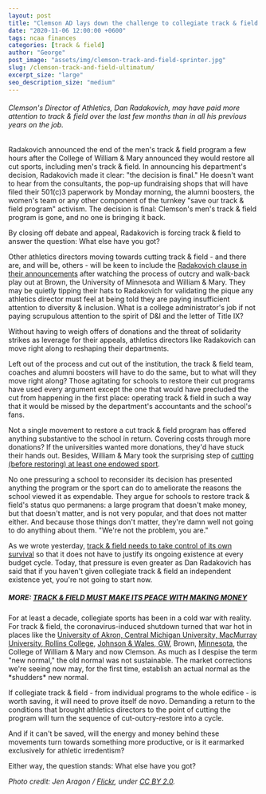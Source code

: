 ```yaml
---
layout: post
title: "Clemson AD lays down the challenge to collegiate track & field backers"
date: "2020-11-06 12:00:00 +0600"
tags: ncaa finances
categories: [track & field]
author: "George"
post_image: "assets/img/clemson-track-and-field-sprinter.jpg"
slug: /clemson-track-and-field-ultimatum/
excerpt_size: "large"
seo_description_size: "medium"
---
```


<h6>Clemson's Director of Athletics, Dan Radakovich, may have paid more attention to track & field over the last few months than in all his previous years on the job.</h6>

Radakovich announced the end of the men's track & field program a few hours after the College of William & Mary announced they would restore all cut sports, including men's track & field. In announcing his department's decision, Radakovich made it clear: "the decision is final." He doesn't want to hear from the consultants, the pop-up fundraising shops that will have filed their 501(c)3 paperwork by Monday morning, the alumni boosters, the women's team or any other component of the turnkey "save our track & field program" activism. The decision is final: Clemson's men's track & field program is gone, and no one is bringing it back.

By closing off debate and appeal, Radakovich is forcing track & field to answer the question: What else have you got?

Other athletics directors moving towards cutting track & field - and there are, and will be, others - will be keen to include the [Radakovich clause in their announcements](https://clemsontigers.com/letter-from-dan-radakovich-regarding-mens-track-and-field-and-cross-country/) after watching the process of outcry and walk-back play out at Brown, the University of Minnesota and William & Mary. They may be quietly tipping their hats to Radakovich for validating the pique any athletics director must feel at being told they are paying insufficient attention to diversity & inclusion. What is a college administrator's job if not paying scrupulous attention to the spirit of D&I and the letter of Title IX?

Without having to weigh offers of donations and the threat of solidarity strikes as leverage for their appeals, athletics directors like Radakovich can move right along to reshaping their departments.

Left out of the process and cut out of the institution, the track & field team, coaches and alumni boosters will have to do the same, but to what will they move right along? Those agitating for schools to restore their cut programs have used every argument except the one that would have precluded the cut from happening in the first place: operating track & field in such a way that it would be missed by the department's accountants and the school's fans.

Not a single movement to restore a cut track & field program has offered anything substantive to the school in return. Covering costs through more donations? If the universities wanted more donations, they'd have stuck their hands out. Besides, William & Mary took the surprising step of [cutting (before restoring) at least one endowed sport](https://nalathletics.com/blog/2020/07/12/stanford-athletics-program-cuts-endowments).

No one pressuring a school to reconsider its decision has presented anything the program or the sport can do to ameliorate the reasons the school viewed it as expendable. They argue for schools to restore track & field's status quo permanens: a large program that doesn't make money, but that doesn't matter, and is not very popular, and that does not matter either. And because those things don't matter, they're damn well not going to do anything about them. "We're not the problem, you are."

As we wrote yesterday, [track & field needs to take control of its own survival](https://nalathletics.com/blog/2020/11/05/track-and-field-make-peace-making-money) so that it does not have to justify its ongoing existence at every budget cycle. Today, that pressure is even greater as Dan Radakovich has said that if you haven't given collegiate track & field an independent existence yet, you're not going to start now.

##### MORE: [TRACK & FIELD MUST MAKE ITS PEACE WITH MAKING MONEY](https://nalathletics.com/blog/2020/11/05/track-and-field-make-peace-making-money)

For at least a decade, collegiate sports has been in a cold war with reality. For track & field, the coronavirus-induced shutdown turned that war hot in places like the [University of Akron, Central Michigan University, MacMurray University, Rollins College](https://nalathletics.com/blog/2020/06/01/collegiate-track-and-field-cuts), [Johnson & Wales, GW](https://nalathletics.com/blog/2020/08/10/more-college-track-and-field-cuts), Brown, [Minnesota](https://nalathletics.com/blog/2020/09/10/minnesota-track-field-cuts-impact-results-balance-sheets), the College of William & Mary and now Clemson. As much as I despise the term "new normal," the old normal was not sustainable. The market corrections we're seeing now may, for the first time, establish an actual normal as the \*shudders\* new normal.

If collegiate track & field - from individual programs to the whole edifice - is worth saving, it will need to prove itself de novo. Demanding a return to the conditions that brought athletics directors to the point of cutting the program will turn the sequence of cut-outcry-restore into a cycle.

And if it can't be saved, will the energy and money behind these movements turn towards something more productive, or is it earmarked exclusively for athletic irredentism?

Either way, the question stands: What else have you got?

<em>Photo credit: Jen Aragon / [Flickr](https://flic.kr/p/r7BntJ), under [CC BY 2.0](https://creativecommons.org/licenses/by/2.0/).</em>
